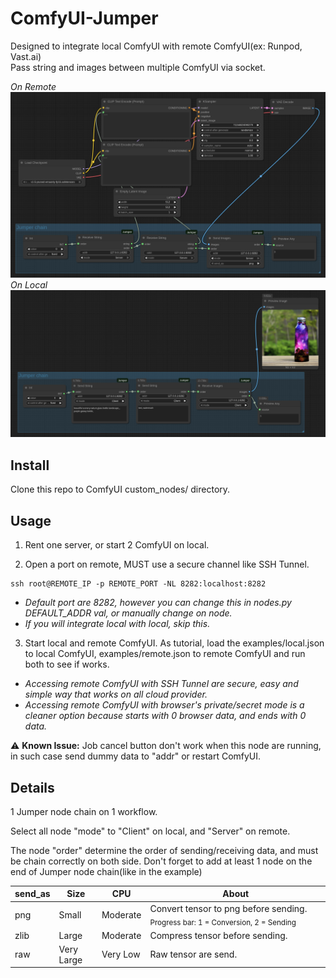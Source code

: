 
# ComfyUI-Jumper
Designed to integrate local ComfyUI with remote ComfyUI(ex: Runpod, Vast.ai)<br />
Pass string and images between multiple ComfyUI via socket.

*On Remote*
![example](https://github.com/myonmu0/ComfyUI-Jumper/blob/main/examples/remote.png)
*On Local*
![example](https://github.com/myonmu0/ComfyUI-Jumper/blob/main/examples/local.png)


## Install
Clone this repo to ComfyUI custom_nodes/ directory.


## Usage
1. Rent one server, or start 2 ComfyUI on local.<br />

2. Open a port on remote, MUST use a secure channel like SSH Tunnel.
```
ssh root@REMOTE_IP -p REMOTE_PORT -NL 8282:localhost:8282
```
 - *Default port are 8282, however you can change this in nodes.py DEFAULT_ADDR val, or manually change on node.*
 - *If you will integrate local with local, skip this.*<br />

3. Start local and remote ComfyUI. As tutorial, load the examples/local.json to local ComfyUI, examples/remote.json to remote ComfyUI and run both to see if works.
 - *Accessing remote ComfyUI with SSH Tunnel are secure, easy and simple way that works on all cloud provider.*
 - *Accessing remote ComfyUI with browser's private/secret mode is a cleaner option because starts with 0 browser data, and ends with 0 data.*<br />

⚠️ **Known Issue:**
 Job cancel button don't work when this node are running, in such case send dummy data to "addr" or restart ComfyUI.


## Details 
1 Jumper node chain on 1 workflow.

Select all node "mode" to "Client" on local, and "Server" on remote.

The node "order" determine the order of sending/receiving data, and must be chain correctly on both side. Don't forget to add at least 1 node on the end of Jumper node chain(like in the example)

| send_as | Size        | CPU         | About                                    |
| --------- | -------------  | --------------- | ------------------------------------------------- |
| png     | Small       |  Moderate   | Convert tensor to png before sending.	<sub>Progress bar: 1 = Conversion, 2 = Sending</sub>    |
| zlib    | Large       |  Moderate   | Compress tensor before sending.          |
| raw     | Very Large  |  Very Low   | Raw tensor are send.  | 


